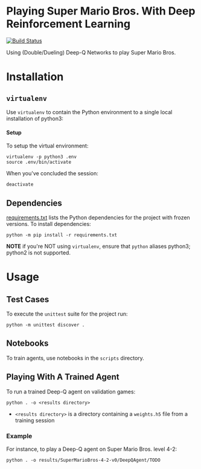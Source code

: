 # Playing Super Mario Bros. With Deep Reinforcement Learning

[![Build Status](https://travis-ci.com/Kautenja/playing-mario-with-deep-reinforcement-learning.svg?branch=master)](https://travis-ci.com/Kautenja/playing-mario-with-deep-reinforcement-learning)

Using (Double/Dueling) Deep-Q Networks to play Super Mario Bros.

# Installation

## `virtualenv`

Use `virtualenv` to contain the Python environment to a single local
installation of python3:

#### Setup

To setup the virtual environment:

```shell
virtualenv -p python3 .env
source .env/bin/activate
```

When you've concluded the session:

```shell
deactivate
```

## Dependencies

[requirements.txt](requirements.txt) lists the Python dependencies for the
project with frozen versions. To install dependencies:

```shell
python -m pip install -r requirements.txt
```

**NOTE** if you're NOT using `virtualenv`, ensure that `python` aliases
python3; python2 is not supported.

# Usage

## Test Cases

To execute the `unittest` suite for the project run:

```shell
python -m unittest discover .
```

## Notebooks

To train agents, use notebooks in the `scripts` directory.

## Playing With A Trained Agent

To run a trained Deep-Q agent on validation games:

```shell
python . -o <results directory>
```

-   `<results directory>` is a directory containing a `weights.h5` file from a
    training session

### Example

For instance, to play a Deep-Q agent on Super Mario Bros. level 4-2:

```shell
python . -o results/SuperMarioBros-4-2-v0/DeepQAgent/TODO
```
